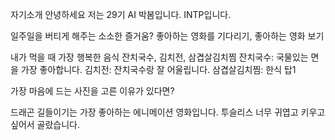자기소개
안녕하세요 저는 29기 AI 박봄입니다. INTP입니다.

일주일을 버티게 해주는 소소한 즐거움?
좋아하는 영화를 기다리기, 좋아하는 영화 보기

내가 먹을 때 가장 행복한 음식
잔치국수, 김치전, 삼겹살김치찜
잔치국수: 국물있는 면을 가장 좋아합니다.
김치전: 잔치국수랑 잘 어울립니다.
삼겹살김치찜: 한식 탑1

가장 마음에 드는 사진을 고른 이유가 있다면?

드래곤 길들이기는 가장 좋아하는 에니메이션 영화입니다. 투슬리스 너무 귀엽고 키우고싶어서 골랐습니다. 

